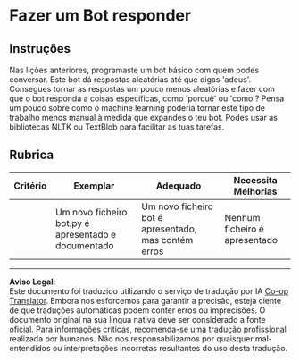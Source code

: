 <!--
CO_OP_TRANSLATOR_METADATA:
{
  "original_hash": "2efc4c2aba5ed06c780c05539c492ae3",
  "translation_date": "2025-09-03T18:50:02+00:00",
  "source_file": "6-NLP/2-Tasks/assignment.md",
  "language_code": "pt"
}
-->
# Fazer um Bot responder

## Instruções

Nas lições anteriores, programaste um bot básico com quem podes conversar. Este bot dá respostas aleatórias até que digas 'adeus'. Consegues tornar as respostas um pouco menos aleatórias e fazer com que o bot responda a coisas específicas, como 'porquê' ou 'como'? Pensa um pouco sobre como o machine learning poderia tornar este tipo de trabalho menos manual à medida que expandes o teu bot. Podes usar as bibliotecas NLTK ou TextBlob para facilitar as tuas tarefas.

## Rubrica

| Critério  | Exemplar                                     | Adequado                                         | Necessita Melhorias     |
| --------- | -------------------------------------------- | ------------------------------------------------ | ----------------------- |
|           | Um novo ficheiro bot.py é apresentado e documentado | Um novo ficheiro bot é apresentado, mas contém erros | Nenhum ficheiro é apresentado |

---

**Aviso Legal**:  
Este documento foi traduzido utilizando o serviço de tradução por IA [Co-op Translator](https://github.com/Azure/co-op-translator). Embora nos esforcemos para garantir a precisão, esteja ciente de que traduções automáticas podem conter erros ou imprecisões. O documento original na sua língua nativa deve ser considerado a fonte oficial. Para informações críticas, recomenda-se uma tradução profissional realizada por humanos. Não nos responsabilizamos por quaisquer mal-entendidos ou interpretações incorretas resultantes do uso desta tradução.